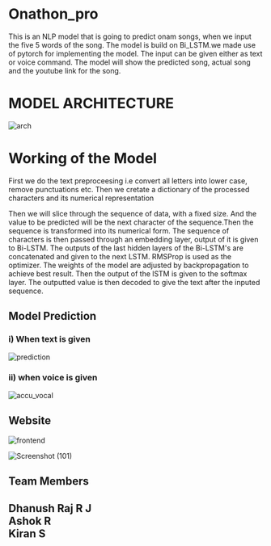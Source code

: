 # Onathon_pro
This is an NLP model that is going to predict onam songs,  when we input the five 5 words of the song. The model is build on Bi_LSTM.we made use of pytorch for implementing the model. The input can be given either as text or voice command. The model will show the predicted song, actual song and the youtube link for the song.

<h1>MODEL ARCHITECTURE</h1>

![arch](https://user-images.githubusercontent.com/76429389/188706132-4762604d-6111-4ee6-b1e6-8b900f8a754b.jpeg)

<h1>Working of the Model</h1>

First we do the text preproceesing i.e convert all letters into lower case, remove punctuations etc. Then we cretate a dictionary of the processed characters and its numerical representation

Then we will slice through the sequence of data, with a fixed size. And the value to be predicted will be the next character of the sequence.Then the sequence is transformed into its numerical form. 
The sequence of characters is then passed through an embedding layer, output of it is given to Bi-LSTM. The outputs of the last hidden layers of the Bi-LSTM's are concatenated and given to the next LSTM. RMSProp is used as the optimizer. The weights of the model are adjusted by backpropagation to achieve best result. Then the output of the lSTM is given to the softmax layer. The outputted value is then decoded to give the text after the inputed sequence.



<h2>Model Prediction</h2>

<h3>i) When text is given</h3>

![prediction](https://user-images.githubusercontent.com/76429389/188712612-62910f90-d414-4da8-940a-b31365a06bb3.jpeg)



<h3>ii) when voice is given</h3>

![accu_vocal](https://user-images.githubusercontent.com/76429389/188716272-7408a64c-8067-4145-b64a-b322be8e1a13.jpeg)




<h2>Website</h2>

![frontend](https://user-images.githubusercontent.com/76429389/188716639-ec9d217f-76f6-4b83-92c6-d5cf653e1655.jpeg)

![Screenshot (101)](https://user-images.githubusercontent.com/76429389/189047803-0e0a1f38-9280-4f78-87a2-cc5b2e9ab317.png)




<h2>Team Members</h2>

<h2>Dhanush Raj R J<br>
Ashok R<br>
Kiran S</h2>





